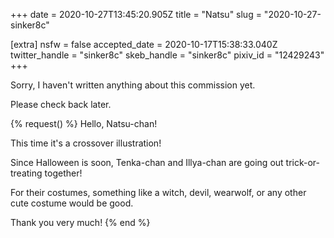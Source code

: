 +++
date = 2020-10-27T13:45:20.905Z
title = "Natsu"
slug = "2020-10-27-sinker8c"

[extra]
nsfw = false
accepted_date = 2020-10-17T15:38:33.040Z
twitter_handle = "sinker8c"
skeb_handle = "sinker8c"
pixiv_id = "12429243"
+++

Sorry, I haven't written anything about this commission yet.

Please check back later.

{% request() %}
Hello, Natsu-chan!

This time it's a crossover illustration!

Since Halloween is soon, Tenka-chan and Illya-chan are going out trick-or-treating together!

For their costumes, something like a witch, devil, wearwolf, or any other cute costume would be good.

Thank you very much!
{% end %}
